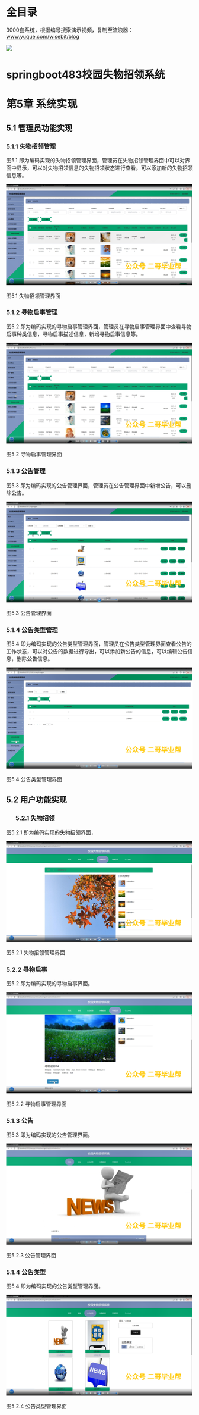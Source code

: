 # 全目录

3000套系统，根据编号搜索演示视频，复制至流浪器：www.yuque.com/wisebit/blog


![](https://bitwise.oss-cn-heyuan.aliyuncs.com/2024/11/06/qq_wechat.png)

# springboot483校园失物招领系统

# 第5章 系统实现

## 5.1 管理员功能实现
### 5.1.1 失物招领管理
图5.1 即为编码实现的失物招领管理界面，管理员在失物招领管理界面中可以对界面中显示，可以对失物招领信息的失物招领状态进行查看，可以添加新的失物招领信息等。

![](/md/blog.013.png)

图5.1 失物招领管理界面
### 5.1.2 寻物启事管理
图5.2 即为编码实现的寻物启事管理界面，管理员在寻物启事管理界面中查看寻物启事种类信息，寻物启事描述信息，新增寻物启事信息等。

![](/md/blog.014.png)

图5.2 寻物启事管理界面
### 5.1.3 公告管理
图5.3 即为编码实现的公告管理界面，管理员在公告管理界面中新增公告，可以删除公告。

![](/md/blog.015.png)

图5.3 公告管理界面
### 5.1.4 公告类型管理
图5.4 即为编码实现的公告类型管理界面，管理员在公告类型管理界面查看公告的工作状态，可以对公告的数据进行导出，可以添加新公告的信息，可以编辑公告信息，删除公告信息。

![](/md/blog.016.png)

图5.4 公告类型管理界面
## 5.2 用户功能实现
### `	`5.2.1 失物招领
图5.2.1 即为编码实现的失物招领界面，

![](/md/blog.017.png)

图5.2.1 失物招领管理界面
### 5.2.2 寻物启事
图5.2 即为编码实现的寻物启事界面。

![](/md/blog.018.png)

图5.2.2 寻物启事管理界面
### 5.1.3 公告
图5.3 即为编码实现的公告管理界面。

![](/md/blog.019.png)

图5.2.3 公告管理界面
### 5.1.4 公告类型
图5.4 即为编码实现的公告类型管理界面。

![](/md/blog.020.png)

图5.2.4 公告类型管理界面



